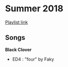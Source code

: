 # Summer 2018

[Playlist link](https://open.spotify.com/user/fz230568w0ccmom2dg3zvxq1h/playlist/3NNKsuuPHMF2HGZsT10M6y?si=CCvqNHr0TFy0DFTuv06HHg)

## Songs

**Black Clover**
* ED4 : "four" by Faky